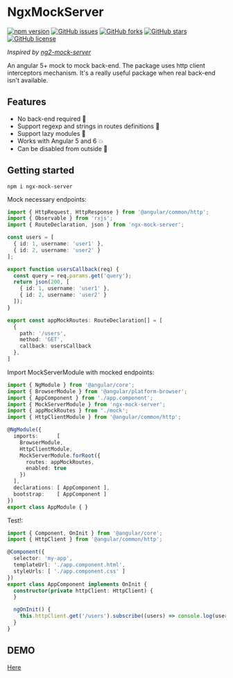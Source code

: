 # NgxMockServer
[![npm version](https://badge.fury.io/js/ngx-mock-server.svg)](https://badge.fury.io/js/ngx-mock-server)
[![GitHub issues](https://img.shields.io/github/issues/dima11221122/ngx-mock-server.svg)](https://github.com/dima11221122/ngx-mock-server/issues)
[![GitHub forks](https://img.shields.io/github/forks/dima11221122/ngx-mock-server.svg)](https://github.com/dima11221122/ngx-mock-server/network)
[![GitHub stars](https://img.shields.io/github/stars/dima11221122/ngx-mock-server.svg)](https://github.com/dima11221122/ngx-mock-server/stargazers)
[![GitHub license](https://img.shields.io/github/license/dima11221122/ngx-mock-server.svg)](https://github.com/dima11221122/ngx-mock-server/blob/master/LICENSE)

*Inspired by [ng2-mock-server](https://www.npmjs.com/package/ng2-mock-server)*

An angular 5+ mock to mock back-end. The package uses http client interceptors mechanism. It's a really useful package when real back-end isn't available.

## Features
- No back-end required :no_entry_sign:
- Support regexp and strings in routes definitions :mega:
- Support lazy modules :dromedary_camel:
- Works with Angular 5 and 6 :boom:
- Can be disabled from outside :cop:

## Getting started
`npm i ngx-mock-server`

Mock necessary endpoints:

```typescript
import { HttpRequest, HttpResponse } from '@angular/common/http';
import { Observable } from 'rxjs';
import { RouteDeclaration, json } from 'ngx-mock-server';

const users = [
  { id: 1, username: 'user1' },
  { id: 2, username: 'user2' }
];

export function usersCallback(req) {
  const query = req.params.get('query');
  return json(200, [
    { id: 1, username: 'user1' },
    { id: 2, username: 'user2' }
  ]);
}

export const appMockRoutes: RouteDeclaration[] = [
  {
    path: '/users',
    method: 'GET',
    callback: usersCallback
  },
]
```

Import MockServerModule with mocked endpoints:

```typescript
import { NgModule } from '@angular/core';
import { BrowserModule } from '@angular/platform-browser';
import { AppComponent } from './app.component';
import { MockServerModule } from 'ngx-mock-server';
import { appMockRoutes } from './mock';
import { HttpClientModule } from '@angular/common/http';

@NgModule({
  imports:      [ 
    BrowserModule,
    HttpClientModule,
    MockServerModule.forRoot({
      routes: appMockRoutes,
      enabled: true
    })
  ],
  declarations: [ AppComponent ],
  bootstrap:    [ AppComponent ]
})
export class AppModule { }
```

Test!:

```typescript
import { Component, OnInit } from '@angular/core';
import { HttpClient } from '@angular/common/http';

@Component({
  selector: 'my-app',
  templateUrl: './app.component.html',
  styleUrls: [ './app.component.css' ]
})
export class AppComponent implements OnInit {
  constructor(private httpClient: HttpClient) {
  }

  ngOnInit() {
    this.httpClient.get('/users').subscribe((users) => console.log(users));
  }
}

```

## DEMO

[Here](https://dima11221122.github.io/ngx-mock-server/users)
